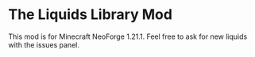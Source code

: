 
The Liquids Library Mod
=======

This mod is for Minecraft NeoForge 1.21.1. Feel free to ask for new liquids with the issues panel.
